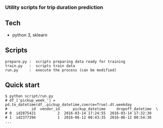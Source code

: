 ### Utility scripts for trip duration prediction 


## Tech
- python 3, sklearn

## Scripts 

```
prepare.py :  scripts preparing data ready for training 
train.py   :  scripts train data 
run.py     :  execute the process (can be modified)

```

## Quick start 

```
$ python script/run.py 
# df_['pickup_week_'] = pd.to_datetime(df_.pickup_datetime,coerce=True).dt.weekday
#           id  vendor_id      pickup_datetime     dropoff_datetime  \
# 0  id2875421          2  2016-03-14 17:24:55  2016-03-14 17:32:30   
# 1  id2377394          1  2016-06-12 00:43:35  2016-06-12 00:54:38   ...
```






